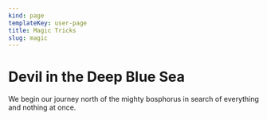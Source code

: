 ```yaml
---
kind: page
templateKey: user-page
title: Magic Tricks
slug: magic
---
```

# Devil in the Deep Blue Sea

We begin our journey north of the mighty bosphorus in search of everything and nothing at once.
